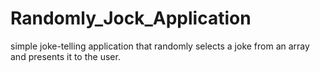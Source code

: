 # Randomly_Jock_Application
simple joke-telling application that randomly selects a joke from an array and presents it to the user.
